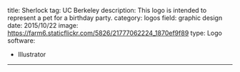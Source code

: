 title: Sherlock
tag: UC Berkeley
description: This logo is intended to represent a pet for a birthday party.
category: logos
field: graphic design
date: 2015/10/22
image: https://farm6.staticflickr.com/5826/21777062224_1870ef9f89
type: Logo
software:
- Illustrator
---